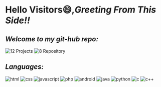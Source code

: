 

<!--
**Utkarsh-fly/Utkarsh-fly** is a ✨ _special_ ✨ repository because its `README.md` (this file) appears on your GitHub profile.

Here are some ideas to get you started:

- 🔭 I’m currently working on ...
- 🌱 I’m currently learning ...
- 👯 I’m looking to collaborate on ...
- 🤔 I’m looking for help with ...
- 💬 Ask me about ...
- 📫 How to reach me: ...
- 😄 Pronouns: ...
- ⚡ Fun fact: ...
-->
# **Hello Visitors😄**,*Greeting From This Side!!*

## _Welcome to my git-hub repo:_

  ![12 Projects](https://shields.io/badge/Projects-8-blue?r&style=plastic) ![8 Repository](https://shields.io/badge/Repository-12-blue?r&style=plastic)

## _Languages:_ 

![html](https://shields.io/badge/-html-blue?logo=html5)
 ![css](https://shields.io/badge/-css-yellow?logo=css3) ![javascript](https://shields.io/badge/-JavaScript-red?logo=javascript)
![php](https://shields.io/badge/-php-green?logo=php) ![android](https://shields.io/badge/-android-pink?logo=android) ![java](https://shields.io/badge/-java-brown?logo=java) ![python](https://shields.io/badge/-python-yellow?logo=python)
![c](https://shields.io/badge/-c-pink?logo=c)
![c++](https://shields.io/badge/-c++-green?logo=C++)


